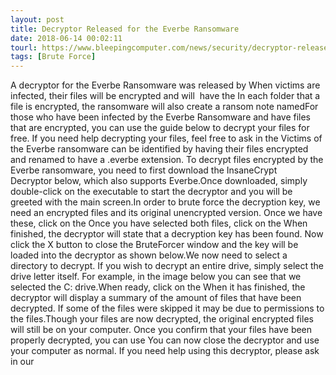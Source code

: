 ```yaml
---
layout: post
title: Decryptor Released for the Everbe Ransomware
date: 2018-06-14 00:02:11
tourl: https://www.bleepingcomputer.com/news/security/decryptor-released-for-the-everbe-ransomware/
tags: [Brute Force]
---
```

A decryptor for the Everbe Ransomware was released by When victims are infected, their files will be encrypted and will  have the In each folder that a file is encrypted, the ransomware will also create a ransom note namedFor those who have been infected by the Everbe Ransomware and have files that are encrypted, you can use the guide below to decrypt your files for free. If you need help decrypting your files, feel free to ask in the Victims of the Everbe ransomware can be identified by having their files encrypted and renamed to have a .everbe extension. To decrypt files encrypted by the Everbe ransomware, you need to first download the InsaneCrypt Decryptor below, which also supports Everbe.Once downloaded, simply double-click on the executable to start the decryptor and you will be greeted with the main screen.In order to brute force the decryption key, we need an encrypted files and its original unencrypted version. Once we have these, click on the Once you have selected both files, click on the When finished, the decryptor will state that a decryption key has been found. Now click the X button to close the BruteForcer window and the key will be loaded into the decryptor as shown below.We now need to select a directory to decrypt. If you wish to decrypt an entire drive, simply select the drive letter itself. For example, in the image below you can see that we selected the C: drive.When ready, click on the When it has finished, the decryptor will display a summary of the amount of files that have been decrypted. If some of the files were skipped it may be due to permissions to the files.Though your files are now decrypted, the original encrypted files will still be on your computer. Once you confirm that your files have been properly decrypted, you can use You can now close the decryptor and use your computer as normal. If you need help using this decryptor, please ask in our  